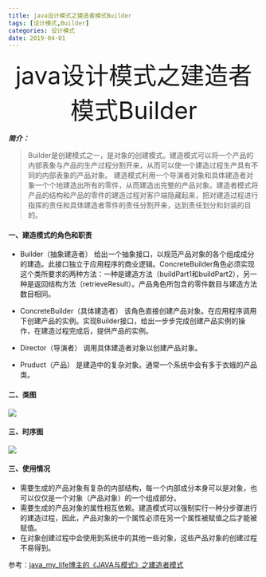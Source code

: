 ```yaml
---
title: java设计模式之建造者模式Builder 
tags: [设计模式,Builder]
categories: 设计模式
date: 2019-04-01
---
```

<div align='center' ><font size='70'>java设计模式之建造者模式Builder</font></div>

***简介：***

>Builder是创建模式之一，是对象的创建模式。建造模式可以将一个产品的内部表象与产品的生产过程分割开来，从而可以使一个建造过程生产具有不同的内部表象的产品对象。
>建造模式利用一个导演者对象和具体建造者对象一个个地建造出所有的零件，从而建造出完整的产品对象。建造者模式将产品的结构和产品的零件的建造过程对客户端隐藏起来，把对建造过程进行指挥的责任和具体建造者零件的责任分割开来，达到责任划分和封装的目的。

<!-- more -->

#### 一、建造模式的角色和职责 ####

* Builder（抽象建造者）
给出一个抽象接口，以规范产品对象的各个组成成分的建造。此接口独立于应用程序的商业逻辑。ConcreteBuilder角色必须实现这个类所要求的两种方法：一种是建造方法（buildPart1和buildPart2），另一种是返回结构方法（retrieveResult）。产品角色所包含的零件数目与建造方法数目相同。

* ConcreteBuilder（具体建造者）
该角色直接创建产品对象。在应用程序调用下创建产品的实例。实现Builder接口，给出一步步完成创建产品实例的操作，在建造过程完成后，提供产品的实例。

* Director（导演者）
调用具体建造者对象以创建产品对象。

* Pruduct（产品）
是建造中的复杂对象。通常一个系统中会有多于衣蛾的产品类。

#### 二、类图 ####
![](https://fuzui.oss-cn-shenzhen.aliyuncs.com/img/20190401152413.png)
#### 三、时序图 ####
![](https://fuzui.oss-cn-shenzhen.aliyuncs.com/img/20190401162413.png)

#### 三、使用情况 ####
* 需要生成的产品对象有复杂的内部结构，每一个内部成分本身可以是对象，也可以仅仅是一个对象（产品对象）的一个组成部分。
* 需要生成的产品对象的属性相互依赖。建造模式可以强制实行一种分步骤进行的建造过程，因此，产品对象的一个属性必须在另一个属性被赋值之后才能被赋值。
* 在对象创建过程中会使用到系统中的其他一些对象，这些产品对象的创建过程不易得到。

参考：[java_my_life博主的《JAVA与模式》之建造者模式](http://www.cnblogs.com/java-my-life/archive/2012/04/07/2433939.html)